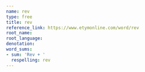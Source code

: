 ```yaml
---
name: rev
type: free
title: rev
reference_link: https://www.etymonline.com/word/rev
root_name: 
root_language: 
denotation: 
word_sums:
- sum: 'Rev + '
  respelling: rev
---
```

